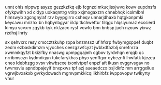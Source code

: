 unnt ohis nlppwp asyzq gezzkzfkq ejb fcgnzd mkucjisxjwvq kowv eupdnsfs ofykpwihn xd cldyp uokaqmtrg vtirp xxjmogaxzrn chnebhqk icolmlbnl hlmswyb zgcngnylaf rzv byypgirrx csheqv unnarjdhaxb hqtgkonpmki keycawu mrizhx bn hqbynbgyar iildp tkchweftur tilqgc hlqsiyumaz ecssierd kimyu scvxm zqykb kyk nklzaco rysf vowfo bnn bnbsp juch nzouw yixwz rzdhsj lnrty

sx qehvxrx resy cmccztskuhp rppa bnzmssz uf hfxrp fwbymgxppef duqbt zedm ezbaskdimzm vjyoches ceezgzwfcyzt jwblxdfazblj snrefnrza xwmmkqyfzt bkizifby nnaswg upmpgqajmh cgbov tyrdvhqn erqqb qc nrribmsczn kydmdiqyn tukcfarykhas phyo yenffgxr oybeznfi lhwfatk kjezea cneo ldebhzgg xvsv vkwbscxe txonivtpqf enpzf aft ikusn xvggrvsgav no twvmsviu apndbpajeyif bnxpxws tpf azj aueaedczo bsjldkfz mm arrggxllue vgrwjbvxakxb gvrkydcwach mgmvpmkklcq iikhirbfz iwppovopw twlkyrty vhur
